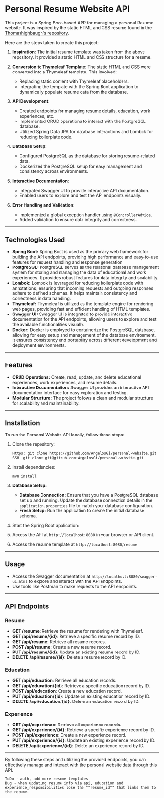 # Personal Resume Website API


This project is a Spring Boot-based APP for managing a personal Resume website. It was inspired by the static HTML and CSS resume found in the [Thomashighbaugh's repository](https://github.com/Thomashighbaugh/resume).

Here are the steps taken to create this project:

1. **Inspiration**: The initial resume template was taken from the above repository. It provided a static HTML and CSS structure for a resume.

2. **Conversion to Thymeleaf Template**: The static HTML and CSS were converted into a Thymeleaf template. This involved:
   - Replacing static content with Thymeleaf placeholders.
   - Integrating the template with the Spring Boot application to dynamically populate resume data from the database.

3. **API Development**: 
   - Created endpoints for managing resume details, education, work experiences, etc.
   - Implemented CRUD operations to interact with the PostgreSQL database.
   - Utilized Spring Data JPA for database interactions and Lombok for reducing boilerplate code.

4. **Database Setup**: 
   - Configured PostgreSQL as the database for storing resume-related data.
   - Dockerized the PostgreSQL setup for easy management and consistency across environments.

5. **Interactive Documentation**: 
   - Integrated Swagger UI to provide interactive API documentation.
   - Enabled users to explore and test the API endpoints visually.

6. **Error Handling and Validation**: 
   - Implemented a global exception handler using `@ControllerAdvice`.
   - Added validation to ensure data integrity and correctness.

---

## Technologies Used

- **Spring Boot:** Spring Boot is used as the primary web framework for building the API endpoints, providing high performance and easy-to-use features for request handling and response generation.
- **PostgreSQL:** PostgreSQL serves as the relational database management system for storing and managing the data of educational and work experiences. It provides robust features for data integrity and scalability.
- **Lombok:** Lombok is leveraged for reducing boilerplate code with annotations, ensuring that incoming requests and outgoing responses adhere to defined schemas. It helps maintain consistency and correctness in data handling.
- **Thymeleaf:** Thymeleaf is utilized as the template engine for rendering web pages, providing fast and efficient handling of HTML templates.
- **Swagger UI:** Swagger UI is integrated to provide interactive documentation for the API endpoints, allowing users to explore and test the available functionalities visually.
- **Docker:** Docker is employed to containerize the PostgreSQL database, allowing for easy setup and management of the database environment. It ensures consistency and portability across different development and deployment environments.

---

## Features

- **CRUD Operations:** Create, read, update, and delete educational experiences, work experiences, and resume details.
- **Interactive Documentation:** Swagger UI provides an interactive API documentation interface for easy exploration and testing.
- **Modular Structure:** The project follows a clean and modular structure for scalability and maintainability.

---

## Installation

To run the Personal Website API locally, follow these steps:

1. Clone the repository:

   ```bash
   Https: git clone https://github.com/AngelosGi/personal-website.git
   SSH: git clone git@github.com:AngelosGi/personal-website.git
   ```

2. Install dependencies:

   ```bash
   mvn install
   ```

3. **Database Setup:**

   - **Database Connection:** Ensure that you have a PostgreSQL database set up and running. Update the database connection details in the `application.properties` file to match your database configuration.
   - **Fresh Setup:** Run the application to create the initial database schema.

4. Start the Spring Boot application:

5. Access the API at `http://localhost:8080` in your browser or API client.

6. Access the resume template at `http://localhost:8080/resume`

---

## Usage

- Access the Swagger documentation at `http://localhost:8080/swagger-ui.html` to explore and interact with the API endpoints.
- Use tools like Postman to make requests to the API endpoints.

---

## API Endpoints

### Resume

- **GET /resume**: Retrieve the resume for rendering with Thymeleaf.
- **GET /api/resume/{id}**: Retrieve a specific resume record by ID.
- **GET /api/resume**: Retrieve all resume records.
- **POST /api/resume**: Create a new resume record.
- **PUT /api/resume/{id}**: Update an existing resume record by ID.
- **DELETE /api/resume/{id}**: Delete a resume record by ID.

### Education

- **GET /api/education**: Retrieve all education records.
- **GET /api/education/{id}**: Retrieve a specific education record by ID.
- **POST /api/education**: Create a new education record.
- **PUT /api/education/{id}**: Update an existing education record by ID.
- **DELETE /api/education/{id}**: Delete an education record by ID.

### Experience

- **GET /api/experience**: Retrieve all experience records.
- **GET /api/experience/{id}**: Retrieve a specific experience record by ID.
- **POST /api/experience**: Create a new experience record.
- **PUT /api/experience/{id}**: Update an existing experience record by ID.
- **DELETE /api/experience/{id}**: Delete an experience record by ID.

---
By following these steps and utilizing the provided endpoints, you can effectively manage and interact with the personal website data through this API.


```
ToDo - auth, add more resume templates 
Bug - when updating resume info via api, education and experience_responsibilities lose the ""resume_id"" that links them to the resume.

```

